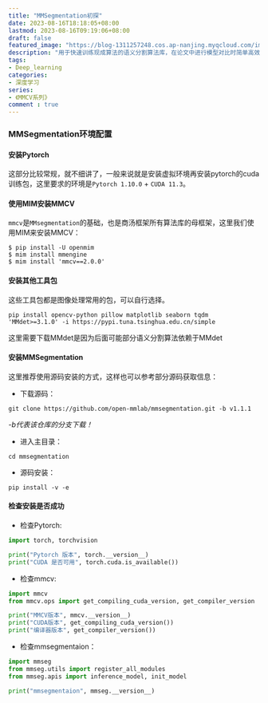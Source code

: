 ```yaml
---
title: "MMSegmentation初探"
date: 2023-08-16T18:18:05+08:00
lastmod: 2023-08-16T09:19:06+08:00
draft: false
featured_image: "https://blog-1311257248.cos.ap-nanjing.myqcloud.com/imgs/mmcv/mmseg_title.jpg"
description: "用于快速训练现成算法的语义分割算法库，在论文中进行模型对比时简单高效。"
tags:
- Deep_learning
categories:
- 深度学习
series:
- 《MMCV系列》
comment : true
---
```


### MMSegmentation环境配置

#### 安装Pytorch

这部分比较常规，就不细讲了，一般来说就是安装虚拟环境再安装pytorch的cuda训练包，这里要求的环境是`Pytorch 1.10.0` + `CUDA 11.3`。

#### 使用MIM安装MMCV

`mmcv`是`MMsegmentation`的基础，也是商汤框架所有算法库的母框架，这里我们使用MIM来安装MMCV：
```shell
$ pip install -U openmim
$ mim install mmengine
$ mim install 'mmcv==2.0.0' 
```

#### 安装其他工具包

这些工具包都是图像处理常用的包，可以自行选择。

```shell
pip install opencv-python pillow matplotlib seaborn tqdm 'MMdet>=3.1.0' -i https://pypi.tuna.tsinghua.edu.cn/simple
```

这里需要下载MMdet是因为后面可能部分语义分割算法依赖于MMdet

#### 安装MMSegmentation

这里推荐使用源码安装的方式，这样也可以参考部分源码获取信息：
* 下载源码：
```shell
git clone https://github.com/open-mmlab/mmsegmentation.git -b v1.1.1
```
*-b代表该仓库的分支下载！*

* 进入主目录：
```shell
cd mmsegmentation
```
* 源码安装：
```shell
pip install -v -e
```

#### 检查安装是否成功
* 检查Pytorch:
```python
import torch, torchvision

print("Pytorch 版本", torch.__version__)
print("CUDA 是否可用", torch.cuda.is_available())
```
* 检查mmcv:
```python
import mmcv
from mmcv.ops import get_compiling_cuda_version, get_compiler_version

print("MMCV版本", mmcv.__version__)
print("CUDA版本", get_compiling_cuda_version())
print("编译器版本", get_compiler_version())
```
* 检查mmsegmentaion：
```python
import mmseg
from mmseg.utils import register_all_modules
from mmseg.apis import inference_model, init_model

print("mmsegmentaion", mmseg.__version__)
```
